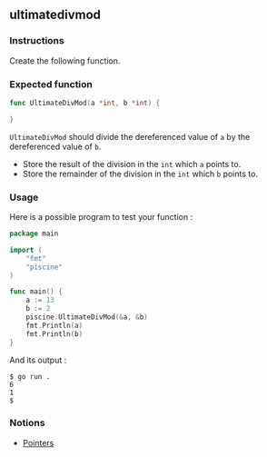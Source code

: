 ## ultimatedivmod

### Instructions

Create the following function.

### Expected function

```go
func UltimateDivMod(a *int, b *int) {

}
```
`UltimateDivMod` should divide the dereferenced value of `a` by the dereferenced value of `b`.
- Store the result of the division in the `int` which `a` points to.
- Store the remainder of the division in the `int` which `b` points to.

### Usage

Here is a possible program to test your function :

```go
package main

import (
	"fmt"
	"piscine"
)

func main() {
	a := 13
	b := 2
	piscine.UltimateDivMod(&a, &b)
	fmt.Println(a)
	fmt.Println(b)
}
```

And its output :

```console
$ go run .
6
1
$
```

### Notions

- [Pointers](https://golang.org/ref/spec#Pointer_types)